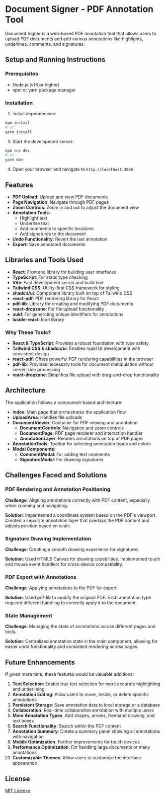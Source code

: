 

# Document Signer - PDF Annotation Tool

Document Signer is a web-based PDF annotation tool that allows users to upload PDF documents and add various annotations like highlights, underlines, comments, and signatures.

## Setup and Running Instructions

### Prerequisites
- Node.js (v16 or higher)
- npm or yarn package manager

### Installation

1. Install dependencies:
```sh
npm install
# or
yarn install
```

3. Start the development server:
```sh
npm run dev
# or
yarn dev
```

4. Open your browser and navigate to `http://localhost:3000`

## Features

- **PDF Upload**: Upload and view PDF documents
- **Page Navigation**: Navigate through PDF pages
- **Zoom Controls**: Zoom in and out to adjust the document view
- **Annotation Tools**:
  - Highlight text
  - Underline text
  - Add comments to specific locations
  - Add signatures to the document
- **Undo Functionality**: Revert the last annotation
- **Export**: Save annotated documents

## Libraries and Tools Used

- **React**: Frontend library for building user interfaces
- **TypeScript**: For static type checking
- **Vite**: Fast development server and build tool
- **Tailwind CSS**: Utility-first CSS framework for styling
- **shadcn/ui**: Component library built on top of Tailwind CSS
- **react-pdf**: PDF rendering library for React
- **pdf-lib**: Library for creating and modifying PDF documents
- **react-dropzone**: For file upload functionality
- **uuid**: For generating unique identifiers for annotations
- **lucide-react**: Icon library

### Why These Tools?

- **React & TypeScript**: Provides a robust foundation with type safety
- **Tailwind CSS & shadcn/ui**: Enables rapid UI development with consistent design
- **react-pdf**: Offers powerful PDF rendering capabilities in the browser
- **pdf-lib**: Provides necessary tools for document manipulation without server-side processing
- **react-dropzone**: Simplifies file upload with drag-and-drop functionality

## Architecture

The application follows a component-based architecture:

- **Index**: Main page that orchestrates the application flow
- **UploadArea**: Handles file uploads
- **DocumentViewer**: Container for PDF viewing and annotation
  - **DocumentControls**: Navigation and zoom controls
  - **DocumentPage**: PDF page renderer and interaction handler
  - **AnnotationLayer**: Renders annotations on top of PDF pages
- **AnnotationTools**: Toolbar for selecting annotation types and colors
- **Modal Components**: 
  - **CommentModal**: For adding text comments
  - **SignatureModal**: For drawing signatures

## Challenges Faced and Solutions

### PDF Rendering and Annotation Positioning

**Challenge**: Aligning annotations correctly with PDF content, especially when zooming and navigating.

**Solution**: Implemented a coordinate system based on the PDF's viewport. Created a separate annotation layer that overlays the PDF content and adjusts position based on scale.

### Signature Drawing Implementation

**Challenge**: Creating a smooth drawing experience for signatures.

**Solution**: Used HTML5 Canvas for drawing capabilities. Implemented touch and mouse event handlers for cross-device compatibility.

### PDF Export with Annotations

**Challenge**: Applying annotations to the PDF for export.

**Solution**: Used pdf-lib to modify the original PDF. Each annotation type required different handling to correctly apply it to the document.

### State Management

**Challenge**: Managing the state of annotations across different pages and tools.

**Solution**: Centralized annotation state in the main component, allowing for easier undo functionality and consistent rendering across pages.

## Future Enhancements

If given more time, these features would be valuable additions:

1. **Text Selection**: Enable true text selection for more accurate highlighting and underlining
2. **Annotation Editing**: Allow users to move, resize, or delete specific annotations
3. **Persistent Storage**: Save annotation data to local storage or a database
4. **Collaboration**: Real-time collaborative annotation with multiple users
5. **More Annotation Types**: Add shapes, arrows, freehand drawing, and text boxes
6. **Search Functionality**: Search within the PDF content
7. **Annotation Summary**: Create a summary panel showing all annotations with navigation
8. **Mobile Optimization**: Further improvements for touch devices
9. **Performance Optimization**: For handling large documents or many annotations
10. **Customizable Themes**: Allow users to customize the interface appearance

## License

[MIT License](LICENSE)
